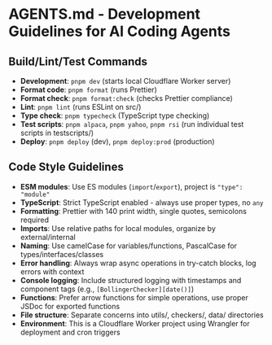 # AGENTS.md - Development Guidelines for AI Coding Agents

## Build/Lint/Test Commands
- **Development**: `pnpm dev` (starts local Cloudflare Worker server)
- **Format code**: `pnpm format` (runs Prettier)
- **Format check**: `pnpm format:check` (checks Prettier compliance)
- **Lint**: `pnpm lint` (runs ESLint on src/)
- **Type check**: `pnpm typecheck` (TypeScript type checking)
- **Test scripts**: `pnpm alpaca`, `pnpm yahoo`, `pnpm rsi` (run individual test scripts in testscripts/)
- **Deploy**: `pnpm deploy` (dev), `pnpm deploy:prod` (production)

## Code Style Guidelines
- **ESM modules**: Use ES modules (`import`/`export`), project is `"type": "module"`
- **TypeScript**: Strict TypeScript enabled - always use proper types, no `any`
- **Formatting**: Prettier with 140 print width, single quotes, semicolons required
- **Imports**: Use relative paths for local modules, organize by external/internal
- **Naming**: Use camelCase for variables/functions, PascalCase for types/interfaces/classes
- **Error handling**: Always wrap async operations in try-catch blocks, log errors with context
- **Console logging**: Include structured logging with timestamps and component tags (e.g., `[BollingerChecker][date()]`)
- **Functions**: Prefer arrow functions for simple operations, use proper JSDoc for exported functions
- **File structure**: Separate concerns into utils/, checkers/, data/ directories
- **Environment**: This is a Cloudflare Worker project using Wrangler for deployment and cron triggers
